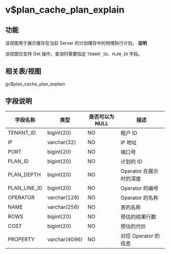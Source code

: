 v$plan_cache_plan_explain 
==============================================



功能 
-----------

该视图用于展示缓存在当前 Server 的计划缓存中的物理执行计划。
**说明**



该视图仅支持 Get 操作，查询时需要指定 `TENANT_ID`、`PLAN_ID` 字段。

相关表/视图 
---------------

gv$plan_cache_plan_explain

字段说明 
-------------



|   **字段名称**   |    **类型**     | **是否可以为 NULL** |      **描述**      |
|--------------|---------------|----------------|------------------|
| TENANT_ID    | bigint(20)    | NO             | 租户 ID            |
| IP           | varchar(32)   | NO             | IP 地址            |
| PORT         | bigint(20)    | NO             | 端口号              |
| PLAN_ID      | bigint(20)    | NO             | 计划的 ID           |
| PLAN_DEPTH   | bigint(20)    | NO             | Operator 在展示时的深度 |
| PLAN_LINE_ID | bigint(20)    | NO             | Operator 的编号     |
| OPERATOR     | varchar(128)  | NO             | Operator 的名称     |
| NAME         | varchar(256)  | NO             | 表的名称             |
| ROWS         | bigint(20)    | NO             | 预估的结果行数          |
| COST         | bigint(20)    | NO             | 预估的代价            |
| PROPERTY     | varchar(4096) | NO             | 对应 Operator 的信息  |


